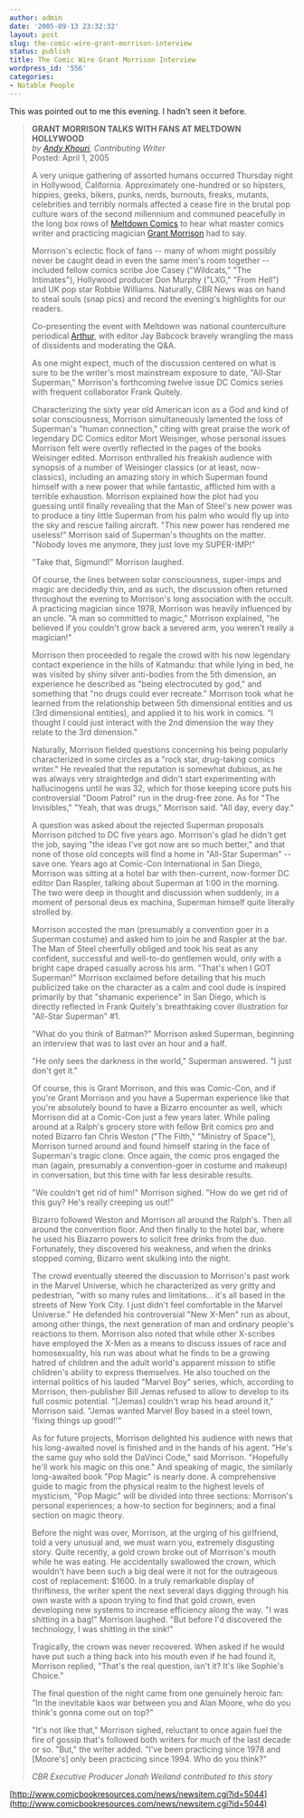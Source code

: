 ```yaml
---
author: admin
date: '2005-09-13 23:32:32'
layout: post
slug: the-comic-wire-grant-morrison-interview
status: publish
title: The Comic Wire Grant Morrison Interview
wordpress_id: '556'
categories:
- Notable People
---
```


This was pointed out to me this evening. I hadn't seen it before.

> **GRANT MORRISON TALKS WITH FANS AT MELTDOWN HOLLYWOOD** \
>  *by [Andy Khouri](mailto:andy@comicbookresources.com), Contributing
> Writer* \
>  Posted: April 1, 2005
>
> A very unique gathering of assorted humans occurred Thursday night in
> Hollywood, California. Approximately one-hundred or so hipsters,
> hippies, geeks, bikers, punks, nerds, burnouts, freaks, mutants,
> celebrities and terribly normals affected a cease fire in the brutal
> pop culture wars of the second millennium and communed peacefully in
> the long box rows of [Meltdown Comics](http://www.meltcomics.com/) to
> hear what master comics writer and practicing magician [Grant
> Morrison](http://www.grant-morrison.com/) had to say.
>
> Morrison's eclectic flock of fans -- many of whom might possibly never
> be caught dead in even the same men's room together -- included fellow
> comics scribe Joe Casey ("Wildcats," "The Intimates"), Hollywood
> producer Don Murphy ("LXG," "From Hell") and UK pop star Robbie
> Williams. Naturally, CBR News was on hand to steal souls (snap pics)
> and record the evening's highlights for our readers.
>
> Co-presenting the event with Meltdown was national counterculture
> periodical [Arthur](http://www.arthurmag.com/), with editor Jay
> Babcock bravely wrangling the mass of dissidents and moderating the
> Q&A.
>
> As one might expect, much of the discussion centered on what is sure
> to be the writer's most mainstream exposure to date, "All-Star
> Superman," Morrison's forthcoming twelve issue DC Comics series with
> frequent collaborator Frank Quitely.
>
> Characterizing the sixty year old American icon as a God and kind of
> solar consciousness, Morrison simultaneously lamented the loss of
> Superman's "human connection," citing with great praise the work of
> legendary DC Comics editor Mort Weisinger, whose personal issues
> Morrison felt were overtly reflected in the pages of the books
> Weisinger edited. Morrison enthralled his freakish audience with
> synopsis of a number of Weisinger classics (or at least,
> now-classics), including an amazing story in which Superman found
> himself with a new power that while fantastic, afflicted him with a
> terrible exhaustion. Morrison explained how the plot had you guessing
> until finally revealing that the Man of Steel's new power was to
> produce a tiny little Superman from his palm who would fly up into the
> sky and rescue failing aircraft. "This new power has rendered me
> useless!" Morrison said of Superman's thoughts on the matter. "Nobody
> loves me anymore, they just love my SUPER-IMP!"
>
> "Take that, Sigmund!" Morrison laughed.
>
> Of course, the lines between solar consciousness, super-imps and magic
> are decidedly thin, and as such, the discussion often returned
> throughout the evening to Morrison's long association with the occult.
> A practicing magician since 1978, Morrison was heavily influenced by
> an uncle. "A man so committed to magic," Morrison explained, "he
> believed if you couldn't grow back a severed arm, you weren't really a
> magician!"
>
> Morrison then proceeded to regale the crowd with his now legendary
> contact experience in the hills of Katmandu: that while lying in bed,
> he was visited by shiny silver anti-bodies from the 5th dimension, an
> experience he described as "being electrocuted by god," and something
> that "no drugs could ever recreate." Morrison took what he learned
> from the relationship between 5th dimensional entities and us (3rd
> dimensional entities), and applied it to his work in comics. "I
> thought I could just interact with the 2nd dimension the way they
> relate to the 3rd dimension."
>
> Naturally, Morrison fielded questions concerning his being popularly
> characterized in some circles as a "rock star, drug-taking comics
> writer." He revealed that the reputation is somewhat dubious, as he
> was always very straightedge and didn't start experimenting with
> hallucinogens until he was 32, which for those keeping score puts his
> controversial "Doom Patrol" run in the drug-free zone. As for "The
> Invisibles," "Yeah, that was drugs," Morrison said. "All day, every
> day."
>
> A question was asked about the rejected Superman proposals Morrison
> pitched to DC five years ago. Morrison's glad he didn't get the job,
> saying "the ideas I've got now are so much better," and that none of
> those old concepts will find a home in "All-Star Superman" -- save
> one. Years ago at Comic-Con International in San Diego, Morrison was
> sitting at a hotel bar with then-current, now-former DC editor Dan
> Raspler, talking about Superman at 1:00 in the morning. The two were
> deep in thought and discussion when suddenly, in a moment of personal
> deus ex machina, Superman himself quite literally strolled by.
>
> Morrison accosted the man (presumably a convention goer in a Superman
> costume) and asked him to join he and Raspler at the bar. The Man of
> Steel cheerfully obliged and took his seat as any confident,
> successful and well-to-do gentlemen would, only with a bright cape
> draped casually across his arm. "That's when I GOT Superman!" Morrison
> exclaimed before detailing that his much publicized take on the
> character as a calm and cool dude is inspired primarily by that
> "shamanic experience" in San Diego, which is directly reflected in
> Frank Quitely's breathtaking cover illustration for "All-Star
> Superman" \#1.
>
> "What do you think of Batman?" Morrison asked Superman, beginning an
> interview that was to last over an hour and a half.
>
> "He only sees the darkness in the world," Superman answered. "I just
> don't get it."
>
> Of course, this is Grant Morrison, and this was Comic-Con, and if
> you're Grant Morrison and you have a Superman experience like that
> you're absolutely bound to have a Bizarro encounter as well, which
> Morrison did at a Comic-Con just a few years later. While paling
> around at a Ralph's grocery store with fellow Brit comics pro and
> noted Bizarro fan Chris Weston ("The Filth," "Ministry of Space"),
> Morrison turned around and found himself staring in the face of
> Superman's tragic clone. Once again, the comic pros engaged the man
> (again, presumably a convention-goer in costume and makeup) in
> conversation, but this time with far less desirable results.
>
> "We couldn't get rid of him!" Morrison sighed. "How do we get rid of
> this guy? He's really creeping us out!"
>
> Bizarro followed Weston and Morrison all around the Ralph's. Then all
> around the convention floor. And then finally to the hotel bar, where
> he used his Biazarro powers to solicit free drinks from the duo.
> Fortunately, they discovered his weakness, and when the drinks stopped
> coming, Bizarro went skulking into the night.
>
> The crowd eventually steered the discussion to Morrison's past work in
> the Marvel Universe, which he characterized as very gritty and
> pedestrian, "with so many rules and limitations... it's all based in
> the streets of New York City. I just didn't feel comfortable in the
> Marvel Universe." He defended his controversial "New X-Men" run as
> about, among other things, the next generation of man and ordinary
> people's reactions to them. Morrison also noted that while other
> X-scribes have employed the X-Men as a means to discuss issues of race
> and homosexuality, his run was about what he finds to be a growing
> hatred of children and the adult world's apparent mission to stifle
> children's ability to express themselves. He also touched on the
> internal politics of his lauded "Marvel Boy" series, which, according
> to Morrison, then-publisher Bill Jemas refused to allow to develop to
> its full cosmic potential. "[Jemas] couldn't wrap his head around it,"
> Morrison said. "Jemas wanted Marvel Boy based in a steel town, 'fixing
> things up good!'"
>
> As for future projects, Morrison delighted his audience with news that
> his long-awaited novel is finished and in the hands of his agent.
> "He's the same guy who sold the DaVinci Code," said Morrison.
> "Hopefully he'll work his magic on this one." And speaking of magic,
> the similarly long-awaited book "Pop Magic" is nearly done. A
> comprehensive guide to magic from the physical realm to the highest
> levels of mysticism, "Pop Magic" will be divided into three sections:
> Morrison's personal experiences; a how-to section for beginners; and a
> final section on magic theory.
>
> Before the night was over, Morrison, at the urging of his girlfriend,
> told a very unusual and, we must warn you, extremely disgusting story.
> Quite recently, a gold crown broke out of Morrison's mouth while he
> was eating. He accidentally swallowed the crown, which wouldn't have
> been such a big deal were it not for the outrageous cost of
> replacement: $1600. In a truly remarkable display of thriftiness, the
> writer spent the next several days digging through his own waste with
> a spoon trying to find that gold crown, even developing new systems to
> increase efficiency along the way. "I was shitting in a bag!" Morrison
> laughed. "But before I'd discovered the technology, I was shitting in
> the sink!"
>
> Tragically, the crown was never recovered. When asked if he would have
> put such a thing back into his mouth even if he had found it, Morrison
> replied, "That's the real question, isn't it? It's like Sophie's
> Choice."
>
> The final question of the night came from one genuinely heroic fan:
> "In the inevitable kaos war between you and Alan Moore, who do you
> think's gonna come out on top?"
>
> "It's not like that," Morrison sighed, reluctant to once again fuel
> the fire of gossip that's followed both writers for much of the last
> decade or so. "But," the writer added. "I've been practicing since
> 1978 and [Moore's] only been practicing since 1994. Who do you think?"
>
> *CBR Executive Producer Jonah Weiland contributed to this story*

[http://www.comicbookresources.com/news/newsitem.cgi?id=5044](http://www.comicbookresources.com/news/newsitem.cgi?id=5044)
